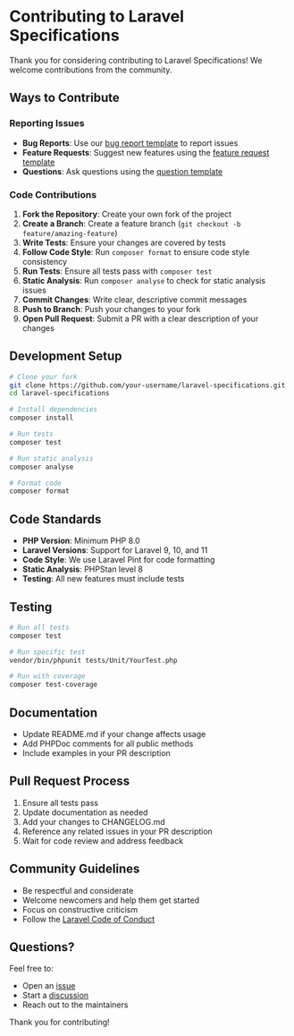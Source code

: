 # Contributing to Laravel Specifications

Thank you for considering contributing to Laravel Specifications! We welcome contributions from the community.

## Ways to Contribute

### Reporting Issues

- **Bug Reports**: Use our [bug report template](https://github.com/dangerwayne/laravel-specifications/issues/new?template=bug_report.md) to report issues
- **Feature Requests**: Suggest new features using the [feature request template](https://github.com/dangerwayne/laravel-specifications/issues/new?template=feature_request.md)
- **Questions**: Ask questions using the [question template](https://github.com/dangerwayne/laravel-specifications/issues/new?template=question.md)

### Code Contributions

1. **Fork the Repository**: Create your own fork of the project
2. **Create a Branch**: Create a feature branch (`git checkout -b feature/amazing-feature`)
3. **Write Tests**: Ensure your changes are covered by tests
4. **Follow Code Style**: Run `composer format` to ensure code style consistency
5. **Run Tests**: Ensure all tests pass with `composer test`
6. **Static Analysis**: Run `composer analyse` to check for static analysis issues
7. **Commit Changes**: Write clear, descriptive commit messages
8. **Push to Branch**: Push your changes to your fork
9. **Open Pull Request**: Submit a PR with a clear description of your changes

## Development Setup

```bash
# Clone your fork
git clone https://github.com/your-username/laravel-specifications.git
cd laravel-specifications

# Install dependencies
composer install

# Run tests
composer test

# Run static analysis
composer analyse

# Format code
composer format
```

## Code Standards

- **PHP Version**: Minimum PHP 8.0
- **Laravel Versions**: Support for Laravel 9, 10, and 11
- **Code Style**: We use Laravel Pint for code formatting
- **Static Analysis**: PHPStan level 8
- **Testing**: All new features must include tests

## Testing

```bash
# Run all tests
composer test

# Run specific test
vendor/bin/phpunit tests/Unit/YourTest.php

# Run with coverage
composer test-coverage
```

## Documentation

- Update README.md if your change affects usage
- Add PHPDoc comments for all public methods
- Include examples in your PR description

## Pull Request Process

1. Ensure all tests pass
2. Update documentation as needed
3. Add your changes to CHANGELOG.md
4. Reference any related issues in your PR description
5. Wait for code review and address feedback

## Community Guidelines

- Be respectful and considerate
- Welcome newcomers and help them get started
- Focus on constructive criticism
- Follow the [Laravel Code of Conduct](https://laravel.com/docs/contributions#code-of-conduct)

## Questions?

Feel free to:
- Open an [issue](https://github.com/dangerwayne/laravel-specifications/issues)
- Start a [discussion](https://github.com/dangerwayne/laravel-specifications/discussions)
- Reach out to the maintainers

Thank you for contributing!